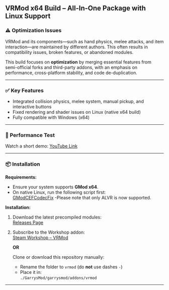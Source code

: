 ## **VRMod x64 Build – All-In-One Package with Linux Support**

### ⚠️ Optimization Issues

VRMod and its components—such as hand physics, melee attacks, and item interaction—are maintained by different authors. This often results in compatibility issues, broken features, or abandoned modules.

This build focuses on **optimization** by merging essential features from semi-official forks and third-party addons, with an emphasis on performance, cross-platform stability, and code de-duplication.

---

### ✅ Key Features

- Integrated collision physics, melee system, manual pickup, and interactive buttons  
- Fixed rendering and shader issues on Linux (native x64 build)  
- Fully compatible with Windows (x64)

---

### 🧪 Performance Test

Watch a short demo: [YouTube Link](https://www.youtube.com/shorts/CZYd3S08roo)

---

### 📦 Installation

**Requirements:**
- Ensure your system supports **GMod x64**.
- On native Linux, run the following script first:  
     [GModCEFCodecFix](https://github.com/solsticegamestudios/GModCEFCodecFix)
-Please note that only ALVR is now supported. 

**Installation:**

1. Download the latest precompiled modules:  
   [Releases Page](https://github.com/Abyss-c0re/vrmod-module-master/releases)

2. Subscribe to the Workshop addon:  
   [Steam Workshop – VRMod](https://steamcommunity.com/sharedfiles/filedetails/?id=3442302711)  
     
   **OR**

   Clone or download this repository manually:
     - Rename the folder to `vrmod` (do **not** use dashes `-`)
     - Place it in:  
       `./GarrysMod/garrysmod/addons/vrmod`

---
